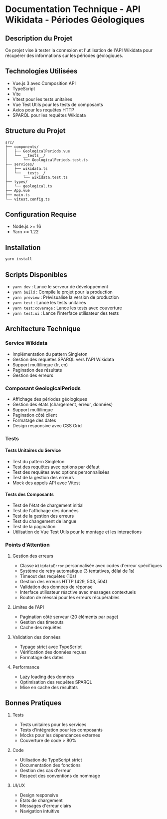 # Documentation Technique - API Wikidata - Périodes Géologiques

## Description du Projet
Ce projet vise à tester la connexion et l'utilisation de l'API Wikidata pour récupérer des informations sur les périodes géologiques.

## Technologies Utilisées
- Vue.js 3 avec Composition API
- TypeScript
- Vite
- Vitest pour les tests unitaires
- Vue Test Utils pour les tests de composants
- Axios pour les requêtes HTTP
- SPARQL pour les requêtes Wikidata

## Structure du Projet
```
src/
├── components/
│   ├── GeologicalPeriods.vue
│   └── __tests__/
│       └── GeologicalPeriods.test.ts
├── services/
│   ├── wikidata.ts
│   └── __tests__/
│       └── wikidata.test.ts
├── types/
│   └── geological.ts
├── App.vue
├── main.ts
└── vitest.config.ts
```

## Configuration Requise
- Node.js >= 16
- Yarn >= 1.22

## Installation
```bash
yarn install
```

## Scripts Disponibles
- `yarn dev` : Lance le serveur de développement
- `yarn build` : Compile le projet pour la production
- `yarn preview` : Prévisualise la version de production
- `yarn test` : Lance les tests unitaires
- `yarn test:coverage` : Lance les tests avec couverture
- `yarn test:ui` : Lance l'interface utilisateur des tests

## Architecture Technique

### Service Wikidata
- Implémentation du pattern Singleton
- Gestion des requêtes SPARQL vers l'API Wikidata
- Support multilingue (fr, en)
- Pagination des résultats
- Gestion des erreurs

### Composant GeologicalPeriods
- Affichage des périodes géologiques
- Gestion des états (chargement, erreur, données)
- Support multilingue
- Pagination côté client
- Formatage des dates
- Design responsive avec CSS Grid

### Tests
#### Tests Unitaires du Service
- Test du pattern Singleton
- Test des requêtes avec options par défaut
- Test des requêtes avec options personnalisées
- Test de la gestion des erreurs
- Mock des appels API avec Vitest

#### Tests des Composants
- Test de l'état de chargement initial
- Test de l'affichage des données
- Test de la gestion des erreurs
- Test du changement de langue
- Test de la pagination
- Utilisation de Vue Test Utils pour le montage et les interactions

### Points d'Attention
1. Gestion des erreurs
   - Classe `WikidataError` personnalisée avec codes d'erreur spécifiques
   - Système de retry automatique (3 tentatives, délai de 1s)
   - Timeout des requêtes (10s)
   - Gestion des erreurs HTTP (429, 503, 504)
   - Validation des données de réponse
   - Interface utilisateur réactive avec messages contextuels
   - Bouton de réessai pour les erreurs récupérables

2. Limites de l'API
   - Pagination côté serveur (20 éléments par page)
   - Gestion des timeouts
   - Cache des requêtes

3. Validation des données
   - Typage strict avec TypeScript
   - Vérification des données reçues
   - Formatage des dates

4. Performance
   - Lazy loading des données
   - Optimisation des requêtes SPARQL
   - Mise en cache des résultats

## Bonnes Pratiques
1. Tests
   - Tests unitaires pour les services
   - Tests d'intégration pour les composants
   - Mocks pour les dépendances externes
   - Couverture de code > 80%

2. Code
   - Utilisation de TypeScript strict
   - Documentation des fonctions
   - Gestion des cas d'erreur
   - Respect des conventions de nommage

3. UI/UX
   - Design responsive
   - États de chargement
   - Messages d'erreur clairs
   - Navigation intuitive 